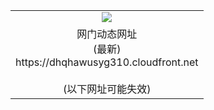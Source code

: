 ﻿<table>
  <tr></tr>
  <tr><td colspan=2 align=center><img src="https://dhqhawusyg310.cloudfront.net/Up/oGate.jpg" /></td></tr>
  <tr><td colspan=2 align=center>网门动态网址<br/>(最新)
<br>https://dhqhawusyg310.cloudfront.net
<br/><br/>(以下网址可能失效)
    </td>
  </tr>
</table>
